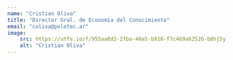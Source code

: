```yaml
---
name: "Cristian Oliva"
title: "Director Gral. de Economía del Conocimiento"
email: "coliva@polotec.ar"
image:
    src: https://utfs.io/f/955aa8d2-2fba-40a5-b818-f7c469a62526-b8hj5y.jpg
    alt: "Cristian Oliva"
---
```

